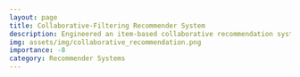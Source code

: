 ```yaml
---
layout: page
title: Collaborative-Filtering Recommender System
description: Engineered an item-based collaborative recommendation system tailored to identify top business picks for users. This innovative engine leverages the min-Hash and Locality-Sensitive Hashing (LSH) algorithms for efficient and accurate collaborative filtering, enhancing the user's decision-making process with personalized business recommendations.
img: assets/img/collaborative_recommendation.png
importance: -8
category: Recommender Systems
---
```

